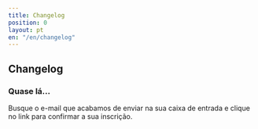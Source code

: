 ```yaml
---
title: Changelog
position: 0
layout: pt
en: "/en/changelog"
---
```


## Changelog

### Quase lá...

Busque o e-mail que acabamos de enviar na sua caixa de entrada e clique no link para confirmar a sua inscrição.